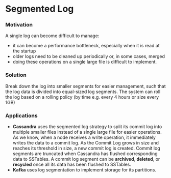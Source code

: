 # Segmented Log

### Motivation

A single log can become difficult to manage:&#x20;

* it can become a performance bottleneck, especially when it is read at the startup
* older logs need to be cleaned up periodically or, in some cases, merged
* doing these operations on a single large file is difficult to implement.

### Solution

Break down the log into smaller segments for easier management, such that the log data is divided into equal-sized log segments. The system can roll the log based on a rolling policy (by time e.g. every 4 hours or size every 1GB)

### Applications

* **Cassandra** uses the segmented log strategy to split its commit log into multiple smaller files instead of a single large file for easier operations. As we know, when a node receives a write operation, it immediately writes the data to a commit log. As the Commit Log grows in size and reaches its threshold in size, a new commit log is created. Commit log segments are truncated when Cassandra has flushed corresponding data to SSTables. A commit log segment can be **archived**, **deleted**, or **recycled** once all its data has been flushed to SSTables.
* **Kafka** uses log segmentation to implement storage for its partitions.
